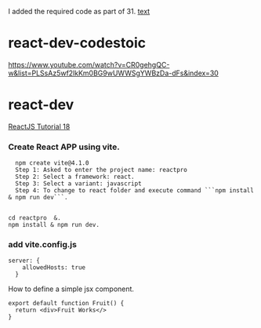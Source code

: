 I added the required code as part of 31. 
[text](../ReactJSTutorial-31-TodoAppPart04-SubmittingTodoItems)

# react-dev-codestoic

https://www.youtube.com/watch?v=CR0gehgQC-w&list=PLSsAz5wf2lkKm0BG9wUWWSgYWBzDa-dFs&index=30

# react-dev
[ReactJS Tutorial 18](https://www.youtube.com/watch?v=MHn66JJH5zs&list=PLSsAz5wf2lkKm0BG9wUWWSgYWBzDa-dFs)

### Create React APP using vite.  
      npm create vite@4.1.0  
      Step 1: Asked to enter the project name: reactpro    
      Step 2: Select a framework: react. 
      Step 3: Select a variant: javascript  
      Step 4: To change to react folder and execute command ```npm install & npm run dev```.  

```

cd reactpro  &. 
npm install & npm run dev. 

```
### add vite.config.js

```
server: {
    allowedHosts: true
  }
```

How to define a simple jsx component.  
```
export default function Fruit() {
  return <div>Fruit Works</>
}


